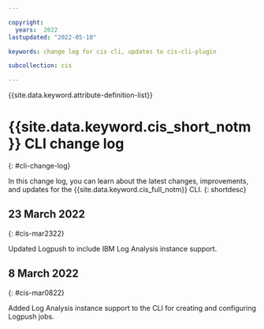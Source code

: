 ```yaml
---

copyright:
  years:  2022
lastupdated: "2022-05-10"

keywords: change log for cis cli, updates to cis-cli-plugin

subcollection: cis

---
```


{{site.data.keyword.attribute-definition-list}}


# {{site.data.keyword.cis_short_notm}} CLI change log
{: #cli-change-log}

In this change log, you can learn about the latest changes, improvements, and updates for the {{site.data.keyword.cis_full_notm}} CLI.
{: shortdesc}


## 23 March 2022
{: #cis-mar2322}

Updated Logpush to include IBM Log Analysis instance support.

## 8 March 2022
{: #cis-mar0822}

Added Log Analysis instance support to the CLI for creating and configuring Logpush jobs.
